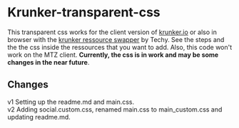 # Krunker-transparent-css
This transparent css works for the client version of [krunker.io](krunker.io) or also in browser with the [krunker ressource swapper](https://github.com/Tehchy/Krunker-Resource-Swapper) by Techy. See the steps and the the css inside the ressources that you want to add. Also, this code won't work on the MTZ client. **Currently, the css is in work and may be some changes in the near future**.

## Changes
v1 Setting up the readme.md and main.css.  
v2 Adding social.custom.css, renamed main.css to main_custom.css and updating readme.md. 
